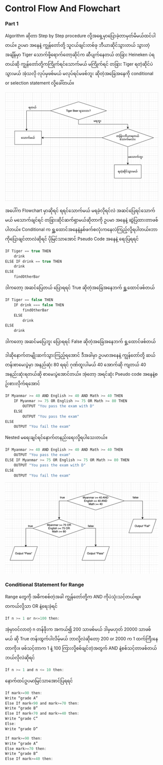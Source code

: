 # Control Flow And Flowchart 

### Part 1

Algorithm ဆိုတာ Step by Step procedure လို့အရှေ့မှာပြောခဲ့တာမှတ်မိမယ်ထင်ပါတယ်။ ဥပမာ အနေနဲ့ ကျွန်တော်တို့ သူငယ်ချင်းတစ်ခု ဘီယာဆိုင်သွားတယ် သွားတဲ့အချိန်မှာ Tiger သောက်ဖို့ရောက်တော့ဆိုင်က ဆီပျက်နေတယ် တခြား Heineken ပဲရတယ်ဆို ကျွန်တော်တို့ကကြိုက်ရင်သောက်မယ် မကြိုက်ရင် တခြား Tiger ရတဲ့ဆိုင်ပဲသွားမယ် အဲ့သလို လုပ်မှဖစ်မယ် မလုပ်ရင်မဖစ်ဘူး ဆိုတဲ့အခြေအနေကို conditional or selection statement လို့ခေါ်တယ်။

![Flowchart](https://github.com/aungsannphyo/Data-Structure-And-Algorithms/blob/main/image/flowchart1.png?raw=true)

အပေါ်က Flowchart မှာဆိုရင် ရရင်သောက်မယ် မရခဲ့လိုရင်လဲ အဆင်ပြေရင်သောက်မယ် မသောက်ချင်ရင် တခြားဆိုင်ဆက်ရှာမယ်ဆိုတာကို ဥပမာ အနေနဲ့ ဆွဲပြထားတာဖစ်ပါတယ်။ Conditional က ရှူ့ထောင်အနေနဲ့နှစ်ဖက်စလုံးကနေလဲကြည့်လို့ရပါတယ်။ဘာကိုပြောချင်တာလဲဆိုရင် ပိုမြင်သာအောင် Pseudo Code အနေနဲ့ ရေးပြရရင်

```csharp
IF Tiger == true THEN
    drink
ELSE IF drink == true THEN
    drink
ELSE 
    findOtherBar
```
ဒါကတော့ အဆင်ပြေတယ် ပြောရရင် True ဆိုတဲ့အခြေအနေဘက် ရှူ့ထောင်ဖစ်တယ်


```csharp
IF Tiger == false THEN 
    IF drink === false THEN
        findOtherBar
    ELSE
        drink
ELSE 
    drink
```
ဒါကတော့ အဆင်မပြေဘူး ပြောရရင် False ဆိုတဲ့အခြေအနေဘက် ရှု့ထောင်ဖစ်တယ်

ဒါဆိုနောက်တမျိုးဆက်သွားကြည့်ရအောင် ဒီအခါမှာ ဥပမာအနေနဲ့ ကျွန်တော်တို့ ဆယ်တန်းစာမေးပွဲမှာ အနည်ဆုံး 80 ရရင် ဂုဏ်ထူးပါမယ် 40 အောက်ဆို ကျတယ် 40 အနည်းဆုံးရတယ်ဆို စာမေးပွဲအောင်တယ်။ အဲ့တော့ အရင်ဆုံး Pseudo code အနေနဲ့စဥ်းစားလိုက်ရအောင်


```csharp
IF Myanmar >= 40 AND English >= 40 AND Math >= 40 THEN
    IF Myanmar >= 75 OR English >= 75 OR Math >= 80 THEN
        OUTPUT "You pass the exam with D"
    ELSE 
        OUTPUT "You pass the exam"
ELSE
    OUTPUT "You fail the exam"
```

Nested မရေးချင်ရင်နောက်တနည်းရေးလို့ရပါသေးတယ်။

```csharp
IF Myanmar >= 40 AND English >= 40 AND Math >= 40 THEN
    OUTPUT "You pass the exam"
ELSE IF Myanmar >= 75 OR English >= 75 OR Math >= 80 THEN
    OUTPUT "You pass the exam with D"
ELSE
    OUTPUT "You fail the exam"
```

![Flowchart](https://github.com/aungsannphyo/Data-Structure-And-Algorithms/blob/main/image/flowchart2.png?raw=true)


### Conditional Statement for Range

Range တွေကို အဓိကစစ်တဲ့အခါ ကျွန်တော်တို့က AND ကိုပဲသုံးသင့်တယ်ဗျ။ တကယ်လို့သာ OR နဲ့ရေးခဲ့ရင် 

```csharp
If n >= 1 or n<=100 then:
```

အဲ့မှာ၀င်လာတဲ့ n တန်ဖိုးက အကယ်၍ 200 သာဖစ်မယ် ဒါမှမဟုတ် 20000 သာဖစ်မယ် ဆို True တန်းထွက်ပါလိမ့်မယ် ဘာလို့လဲဆိုတော့ 200 or 2000 က 1 ထက်ကြီးနေတာကိုး။ ဖစ်သင့်တာက 1 နဲ့ 100 ကြားလို့စစ်ချင်တဲ့အတွက် AND နဲ့စစ်သင့်တာဖစ်တယ် ဘယ်လိုလဲဆိုရင် 

```csharp
If n >= 1 and n <= 10 then:
```

နောက်ထပ်ဥပမာမြင်သာအောင်ပြရရင် 

```csharp
If mark>=90 then:
Write “grade A”
Else If mark<90 and mark>=70 then:
Write “grade B”
Else If mark<70 and mark>=40 then:
Write “grade C”
Else:
Write “grade D”
```

```csharp
If mark>=90 then:
Write “grade A”
Else mark>=70 then:
Write “grade B”
Else If mark>=40 then:
```